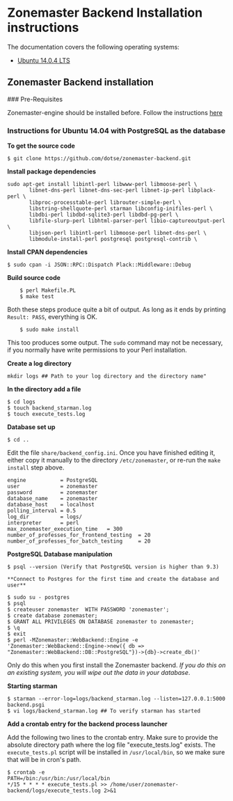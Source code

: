 # Zonemaster Backend Installation instructions

The documentation covers the following operating systems:

 * [Ubuntu 14.0.4 LTS](#q1)

## Zonemaster Backend installation

### Pre-Requisites

Zonemaster-engine should be installed before. Follow the instructions
[here](https://github.com/dotse/zonemaster/blob/master/docs/documentation/installation.md)

### Instructions for Ubuntu 14.04 with PostgreSQL as the database 

**To get the source code**

    $ git clone https://github.com/dotse/zonemaster-backend.git

**Install package dependencies**

```
sudo apt-get install libintl-perl libwww-perl libmoose-perl \
       libnet-dns-perl libnet-dns-sec-perl libnet-ip-perl libplack-perl \
       libproc-processtable-perl librouter-simple-perl \
       libstring-shellquote-perl starman libconfig-inifiles-perl \
       libdbi-perl libdbd-sqlite3-perl libdbd-pg-perl \
       libfile-slurp-perl libhtml-parser-perl libio-captureoutput-perl \
       libjson-perl libintl-perl libmoose-perl libnet-dns-perl \
       libmodule-install-perl postgresql postgresql-contrib \
```
**Install CPAN dependencies**

```
$ sudo cpan -i JSON::RPC::Dispatch Plack::Middleware::Debug
```

**Build source code**
```
    $ perl Makefile.PL
    $ make test
```

Both these steps produce quite a bit of output. As long as it ends by printing `Result: PASS`, everything is OK.

```
    $ sudo make install
```

This too produces some output. The `sudo` command may not be necessary, if you normally have write permissions to your Perl installation.

**Create a log directory**
```
mkdir logs ## Path to your log directory and the directory name"
```
**In the directory add a file**
```
$ cd logs
$ touch backend_starman.log
$ touch execute_tests.log
```
**Database set up**
```
$ cd ..
```

Edit the file `share/backend_config.ini`. Once you have finished editing it,
either copy it manually to the directory `/etc/zonemaster`, or re-run the `make
install` step above.

```
engine           = PostgreSQL
user             = zonemaster
password         = zonemaster
database_name    = zonemaster
database_host    = localhost
polling_interval = 0.5
log_dir          = logs/
interpreter      = perl
max_zonemaster_execution_time   = 300
number_of_professes_for_frontend_testing  = 20
number_of_professes_for_batch_testing     = 20
```

**PostgreSQL Database manipulation**
```
$ psql --version (Verify that PostgreSQL version is higher than 9.3)

**Connect to Postgres for the first time and create the database and user**

$ sudo su - postgres
$ psql
$ createuser zonemaster  WITH PASSWORD 'zonemaster';
$ create database zonemaster;
$ GRANT ALL PRIVILEGES ON DATABASE zonemaster to zonemaster;
$ \q
$ exit
$ perl -MZonemaster::WebBackend::Engine -e 'Zonemaster::WebBackend::Engine->new({ db => "Zonemaster::WebBackend::DB::PostgreSQL"})->{db}->create_db()'
```

Only do this when you first install the Zonemaster backend. _If you do this on an existing system, you will wipe out the data in your database_.

**Starting starman**
```
$ starman --error-log=logs/backend_starman.log --listen=127.0.0.1:5000 backend.psgi
$ vi logs/backend_starman.log ## To verify starman has started
```
**Add a crontab entry for the backend process launcher**

Add the following two lines to the crontab entry. Make sure to provide the
absolute directory path where the log file "execute_tests.log" exists. The
`execute_tests.pl` script will be installed in `/usr/local/bin`, so we make
sure that will be in cron's path.

```
$ crontab -e
PATH=/bin:/usr/bin:/usr/local/bin
*/15 * * * * execute_tests.pl >> /home/user/zonemaster-backend/logs/execute_tests.log 2>&1
```